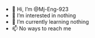 - 👋 Hi, I’m @Mj-Eng-923
- 👀 I’m interested in nothing
- 🌱 I’m currently learning nothing
- 📫 No ways to reach me

<!---
Mj-Eng-923/Mj-Eng-923 is a ✨ special ✨ repository because its `README.md` (this file) appears on your GitHub profile.
You can click the Preview link to take a look at your changes.
--->
